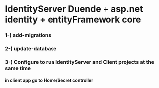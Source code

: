 # IdentityServer Duende + asp.net identity + entityFramework core


### 1-) add-migrations
### 2-) update-database
### 3-) Configure to run IdentityServer and Client projects at the same time

#### in client app go to Home/Secret controller
